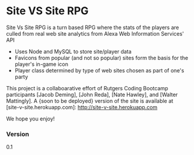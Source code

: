 # Site VS Site RPG

Site Vs Site RPG is a turn based RPG where the stats of the players are culled from real web site analytics from Alexa Web Information Services' API
  - Uses Node and MySQL to store site/player data
  - Favicons from popular (and not so popular) sites form the basis for the player's in-game icon
  - Player class determined by type of web sites chosen as part of one's party

This project is a collaboarative effort of Rutgers Coding Bootcamp participants [Jacob Deming], [John Reda], [Nate Hawley], and [Walter Mattingly].  A {soon to be deployed} version of the site is available at  
 [site-v-site.herokuapp.com]: 
 http://site-v-site.herokuapp.com
 
 We hope you enjoy!

### Version
0.1

